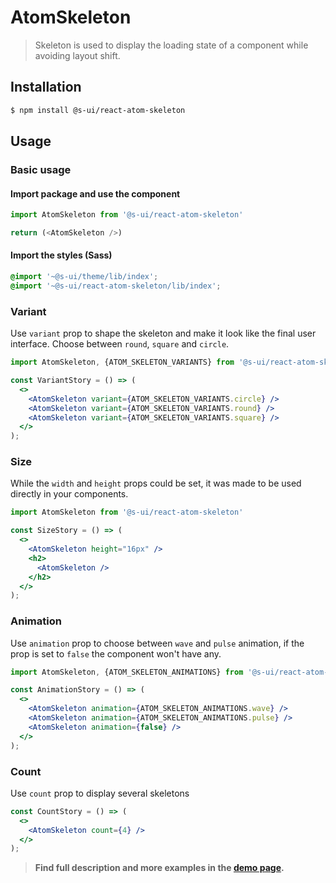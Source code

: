 # AtomSkeleton

> Skeleton is used to display the loading state of a component while avoiding layout shift.

<!-- ![](./assets/preview.png) -->

## Installation

```sh
$ npm install @s-ui/react-atom-skeleton
```

## Usage

### Basic usage

#### Import package and use the component

```js
import AtomSkeleton from '@s-ui/react-atom-skeleton'

return (<AtomSkeleton />)
```

#### Import the styles (Sass)

```css
@import '~@s-ui/theme/lib/index';
@import '~@s-ui/react-atom-skeleton/lib/index';
```

### Variant

Use `variant` prop to shape the skeleton and make it look like the final user interface. Choose between `round`, `square` and `circle`.

```jsx
import AtomSkeleton, {ATOM_SKELETON_VARIANTS} from '@s-ui/react-atom-skeleton'

const VariantStory = () => (
  <>
    <AtomSkeleton variant={ATOM_SKELETON_VARIANTS.circle} />
    <AtomSkeleton variant={ATOM_SKELETON_VARIANTS.round} />
    <AtomSkeleton variant={ATOM_SKELETON_VARIANTS.square} />
  </>
);
```

### Size

While the `width` and `height` props could be set, it was made to be used directly in your components.

```jsx
import AtomSkeleton from '@s-ui/react-atom-skeleton'

const SizeStory = () => (
  <>
    <AtomSkeleton height="16px" />
    <h2>
      <AtomSkeleton />
    </h2>
  </>
);
```

### Animation

Use `animation` prop to choose between `wave` and `pulse` animation, if the prop is set to `false` the component won't have any.

```jsx
import AtomSkeleton, {ATOM_SKELETON_ANIMATIONS} from '@s-ui/react-atom-skeleton'

const AnimationStory = () => (
  <>
    <AtomSkeleton animation={ATOM_SKELETON_ANIMATIONS.wave} />
    <AtomSkeleton animation={ATOM_SKELETON_ANIMATIONS.pulse} />
    <AtomSkeleton animation={false} />
  </>
);
```

### Count

Use `count` prop to display several skeletons

```jsx
const CountStory = () => (
  <>
    <AtomSkeleton count={4} />
  </>
);
```

> **Find full description and more examples in the [demo page](#).**